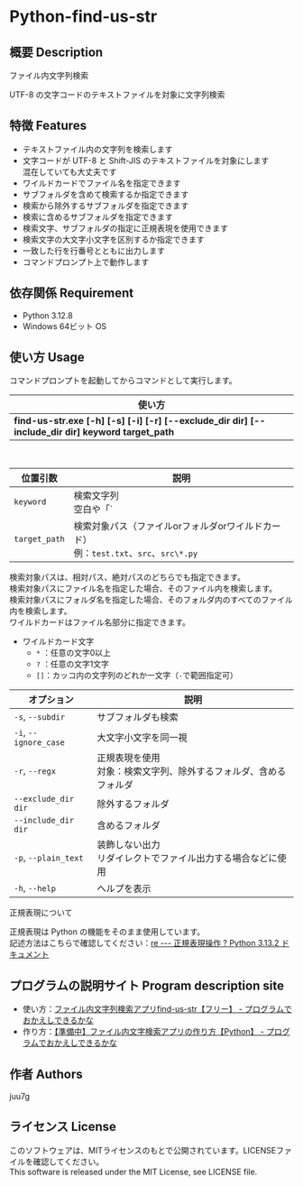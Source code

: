﻿# Python-find-us-str

## 概要 Description
ファイル内文字列検索

UTF-8 の文字コードのテキストファイルを対象に文字列検索

## 特徴 Features

- テキストファイル内の文字列を検索します
- 文字コードが UTF-8 と Shift-JIS のテキストファイルを対象にします  
	混在していても大丈夫です
- ワイルドカードでファイル名を指定できます
- サブフォルダを含めて検索するか指定できます
- 検索から除外するサブフォルダを指定できます
- 検索に含めるサブフォルダを指定できます
- 検索文字、サブフォルダの指定に正規表現を使用できます
- 検索文字の大文字小文字を区別するか指定できます
- 一致した行を行番号とともに出力します
- コマンドプロンプト上で動作します

## 依存関係 Requirement

- Python 3.12.8
- Windows 64ビット OS

## 使い方 Usage
コマンドプロンプトを起動してからコマンドとして実行します。

|使い方|
|---|
|**find-us-str.exe [-h] [-s] [-i] [-r] [--exclude_dir dir] [--include_dir dir] keyword target_path**|

<br>

位置引数|説明
---|---
`keyword`    |検索文字列<br>空白や「`|`」などを含む場合はダブルクォーテーションで括る
`target_path`|検索対象パス（ファイルorフォルダorワイルドカード）<br>例：`test.txt`、`src`、`src\*.py`

検索対象パスは、相対パス、絶対パスのどちらでも指定できます。  
検索対象パスにファイル名を指定した場合、そのファイル内を検索します。  
検索対象パスにフォルダ名を指定した場合、そのフォルダ内のすべてのファイル内を検索します。  
ワイルドカードはファイル名部分に指定できます。

- ワイルドカード文字
	- `*` ：任意の文字0以上
	- `?` ：任意の文字1文字
	- `[]`：カッコ内の文字列のどれか一文字（`-`で範囲指定可）

オプション|説明
---|---
`-s`, `--subdir`     |サブフォルダも検索
`-i`, `--ignore_case`|大文字小文字を同一視
`-r`, `--regx`       |正規表現を使用<br>対象：検索文字列、除外するフォルダ、含めるフォルダ
`--exclude_dir dir`  |除外するフォルダ
`--include_dir dir`  |含めるフォルダ
`-p`, `--plain_text` |装飾しない出力<br>リダイレクトでファイル出力する場合などに使用
`-h`, `--help`       |ヘルプを表示

正規表現について

正規表現は Python の機能をそのまま使用しています。  
記述方法はこちらで確認してください：[re --- 正規表現操作 ? Python 3.13.2 ドキュメント <i class="blogicon-external"></i>](https://docs.python.org/ja/3.13/library/re.html#regular-expression-syntax)

## プログラムの説明サイト Program description site

- 使い方：[ファイル内文字列検索アプリfind-us-str【フリー】 - プログラムでおかえしできるかな](https://juu7g.hatenablog.com/entry/Python/find-us-str-exe)  
- 作り方：[【準備中】ファイル内文字検索アプリの作り方【Python】 - プログラムでおかえしできるかな](https://juu7g.hatenablog.com/entry/Python/find-us-str)
  
## 作者 Authors
juu7g

## ライセンス License
このソフトウェアは、MITライセンスのもとで公開されています。LICENSEファイルを確認してください。  
This software is released under the MIT License, see LICENSE file.

